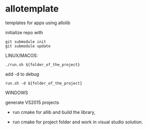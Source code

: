 # allotemplate

templates for apps using allolib

initialize repo with

	git submodule init
	git submodule update


LINUX/MACOS:

	./run.sh ${folder_of_the_project}

add -d to debug

	run.sh -d ${folder_of_the_project}
	

WINDOWS

generate VS2015 projects

- run cmake for allib and build the library,

- run cmake for project folder and work in visual studio solution.